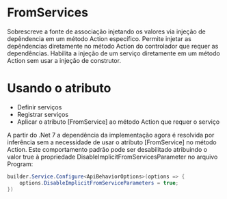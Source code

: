 # FromServices
Sobrescreve a fonte de associação injetando os valores via injeção de depêndencia em um método Action específico. Permite injetar as depêndencias diretamente no método Action do controlador que requer as dependências. Habilita a injeção de um serviço diretamente em um método Action sem usar a injeção de construtor.

# Usando o atributo
- Definir serviços
- Registrar serviços
- Aplicar o atributo [FromService] ao método Action que requer o serviço

A partir do .Net 7 a dependência da implementação agora é resolvida por inferência sem a necessidade de usar o atributo [FromService] no método Action.
Este comportamento padrão pode ser desabilitado atribuindo o valor true à propriedade DisableImplicitFromServicesParameter no arquivo Program:
````c#
builder.Service.Configure<ApiBehaviorOptions>(options => {
    options.DisableImplicitFromServiceParameters = true;
})
````